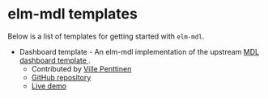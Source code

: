 # elm-mdl templates

Below is a list of templates for getting started with `elm-mdl`.

* Dashboard template - An elm-mdl implementation of the upstream [MDL dashboard template ](https://getmdl.io/templates/dashboard/index.html).
    * Contributed by [Ville Penttinen](https://github.com/vipentti)
    * [GitHub repository](https://github.com/vipentti/elm-mdl-dashboard)
    * [Live demo](https://vipentti.github.io/elm-mdl-dashboard)



